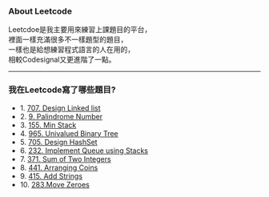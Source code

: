 ### About Leetcode

Leetcdoe是我主要用來練習上課題目的平台，</br>
裡面一樣充滿很多不一樣題型的題目，</br>
一樣也是給想練習程式語言的人在用的，</br>
相較Codesignal又更進階了一點。</br>

-----

### 我在Leetcode寫了哪些題目?</br>
* 1\. [707. Design Linked list](https://github.com/Chieh-Yin/Chiehyin/blob/master/Leetcode/707_Design%20Linked%20List_06170206.py) </br>
* 2\. [9. Palindrome Number](https://github.com/Chieh-Yin/Chiehyin/blob/master/Leetcode/9_Palindrome%20Number_06170206.py)</br>
* 3\. [155. Min Stack](https://github.com/Chieh-Yin/Chiehyin/blob/master/Leetcode/155_Min%20Stack_06170206.py) </br>
* 4\. [965. Univalued Binary Tree](https://github.com/Chieh-Yin/Chiehyin/blob/master/Leetcode/965_Univalued%20Binary%20Tree_06170206.py) </br>
* 5\. [705. Design HashSet](https://github.com/Chieh-Yin/Chiehyin/blob/master/Leetcode/705_Design%20HashSet_06170206.py) </br>
* 6\. [232. Implement Queue using Stacks](https://github.com/Chieh-Yin/Chiehyin/blob/master/Leetcode/232_Implement%20Queue%20using%20Stacks_06170206.py) </br>
* 7\. [371. Sum of Two Integers](https://github.com/Chieh-Yin/Chiehyin/blob/master/Leetcode/371_Sum%20of%20Two%20Integers_06170206.py)</br>
* 8\. [441. Arranging Coins](https://github.com/Chieh-Yin/Chiehyin/blob/master/Leetcode/441_Arranging%20Coins_06170206.py)</br>
* 9\. [415. Add Strings](https://github.com/Chieh-Yin/Chiehyin/blob/master/Leetcode/415_Add%20Strings_06170206.py)</br>
* 10\. [283.Move Zeroes](https://github.com/Chieh-Yin/Chiehyin/blob/master/Leetcode/283_Move%20Zeroes_06170206.py)</br>
